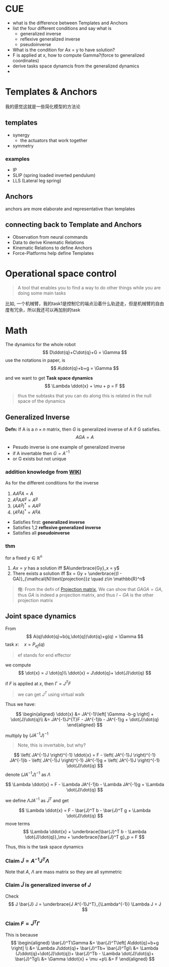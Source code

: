 # CUE
- what is the difference between Templates and Anchors
- list the four different conditions and say what is
  - generalized inverse
  - reflexive generalized inverse
  - pseudoinverse
- What is the condition for Ax = y to have solution?
- F is applied at x, how to compute Gamma?(force to generalized coordinates) 
- derive tasks space dynamcis from the generalized dynamics
- 
# Templates & Anchors

我的感觉这就是一些简化模型的方法论

## templates
- synergy
  - the actuators that work together
- symmetry

### **examples**
- IP
- SLIP (spring loaded inverted pendulum)
- LLS (Lateral leg spring)

## Anchors
anchors are more elaborate and representative than templates

## connecting back to Template and Anchors 

- Observation from neural commands 
- Data to derive Kinematic Relations
- Kinematic Relations to define Anchors
- Force-Platforms help define Templates

# Operational space control

>A tool that enables you to find a way to do other things while you are doing some main tasks

比如, 一个机械臂，我的task1是控制它的端点沿着什么轨迹走，但是机械臂的自由度有冗余，所以我还可以再加别的task

# Math
The dynamics for the whole robot
$$
D\ddot{q}+C\dot{q}+G = \Gamma 
$$
use the notations in paper, is 
$$
A\ddot{q}+b+g = \Gamma 
$$

and we want to get **Task space dynamics**
$$
\Lambda \ddot{x} + \mu + p = F
$$

> thus the subtasks that you can do along this is related in the null space of the dynamics

## Generalized Inverse

**Defn:** If A is a $n\times n$ matrix, then $G$ is generalized inverse of A if G satisfies.
$$
AGA = A
$$

- Pesudo inverse is one example of generalized inverse
- if A invertable then $G  = A^{-1}$
- or G exists but not unique

### **addition knowledge from [WIKI](https://en.wikipedia.org/wiki/Generalized_inverse)**
As for the different conditions for the inverse
1. $AA^gA = A$
2. $A^gAA^g = A^g$
3. $(AA^g)^* = AA^g$
4. $(A^gA)^* = A^gA$

- Satisfies first: **generalized inverse**
- Satisfies 1,2 **reflexive generalized inverse**
- Satisfies all **pseudoinverse**

### **thm**
for a fixed $y\in \mathbb{R}^n$
1. $Ax = y$ has a solution iff $A\underbrace{Gy}_x = y$
2. There exists a solution iff $x = Gy + \underbrace{(I - GA)}_{\mathcal{N}\text{projection}}z \quad z\in \mathbb{R}^n$

> 俺: From the defn of [Projection matrix](../ME232&#32;Advanced&#32;Control&#32;Systems&#32;I/[Read]Generalized_eigenspaces.md), We can show that $GAGA = GA$, thus $GA$ is indeed a projection matrix, and thus $I- GA$ is the other projection matrix


## Joint space dynamics
From 
$$
A(q)\ddot{q}+b(q,\dot{q})\dot{q}+g(q) = \Gamma 
$$
task $x: \quad x = P_{ef}(q)$
>ef stands for end effector

we compute 
$$
\dot{x} = J \dot{q}\\
\ddot{x} = J\ddot{q}+ \dot{J}\dot{q}
$$

if $F$ is applied at $x$, then $\Gamma = J^T F$

> we can get $J^T$ using virtual walk

Thus we have:

$$
\begin{aligned}
    \ddot{x} &= JA^{-1}\left[ \Gamma  -b-g \right] + \dot{J}\dot{q}\\
    &= JA^{-1}J^{T}F - JA^{-1}b - JA^{-1}g + \dot{J}\dot{q}
\end{aligned}
$$

multiply by $\left( JA^{-1}J \right)^{-1}$
> Note, this is invertable, but why?

$$
\left( JA^{-1}J \right)^{-1} \ddot{x} = F - \left( JA^{-1}J \right)^{-1} JA^{-1}b -  \left( JA^{-1}J \right)^{-1} JA^{-1}g + \left( JA^{-1}J \right)^{-1} \dot{J}\dot{q}
$$
denote $\left( JA^{-1}J \right)^{-1}$ as $\Lambda$

$$
\Lambda \ddot{x} = F - \Lambda JA^{-1}b - \Lambda JA^{-1}g + \Lambda \dot{J}\dot{q}
$$

we define $\Lambda JA^{-1}$ as $\bar{J}^T$ and get

$$
\Lambda \ddot{x} = F - \bar{J}^T b - \bar{J}^T g + \Lambda \dot{J}\dot{q}
$$
move terms
$$
\Lambda \ddot{x} + \underbrace{\bar{J}^T b - \Lambda \dot{J}\dot{q}}_\mu + \underbrace{\bar{J}^T g}_p = F  
$$

Thus, this is the task space dynamics

### **Claim** $\bar{J} = A^{-1}J^T\Lambda$

Note that $A$, $\Lambda$ are mass matrix so they are all symmetric

### **Claim** $\bar{J}$ is generalized inverse of $J$

Check 
$$
J \bar{J} J = \underbrace{J A^{-1}J^T}_{\Lambda^{-1}} \Lambda  J = J
$$

### **Claim** $F = \bar{J}^T\Gamma$
This is because
$$
\begin{aligned}
    \bar{J}^T\Gamma &= \bar{J}^T\left[ A\ddot{q}+b+g \right] \\
    &= \Lambda J\ddot{q}+ \bar{J}^Tb+ \bar{J}^Tg\\
    &= \Lambda (J\ddot{q}+\dot{J}\dot{q})+ \bar{J}^Tb - \Lambda  \dot{J}\dot{q}+ \bar{J}^Tg\\
    &= \Gamma \ddot{x} + \mu +p\\
    &= F
\end{aligned}
$$
